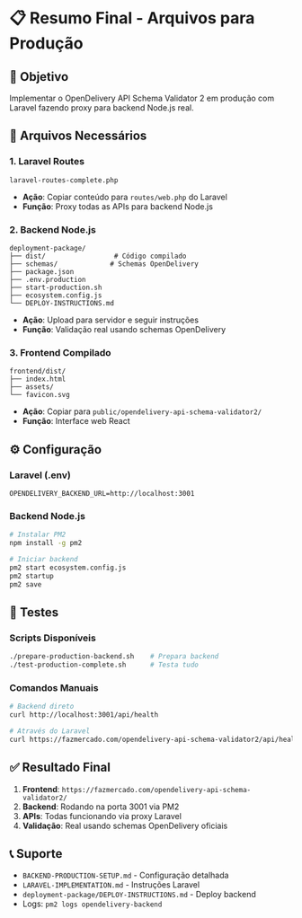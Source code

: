 # 📋 Resumo Final - Arquivos para Produção

## 🎯 Objetivo
Implementar o OpenDelivery API Schema Validator 2 em produção com Laravel fazendo proxy para backend Node.js real.

## 📁 Arquivos Necessários

### 1. Laravel Routes
```
laravel-routes-complete.php
```
- **Ação**: Copiar conteúdo para `routes/web.php` do Laravel
- **Função**: Proxy todas as APIs para backend Node.js

### 2. Backend Node.js
```
deployment-package/
├── dist/                 # Código compilado
├── schemas/             # Schemas OpenDelivery
├── package.json
├── .env.production
├── start-production.sh
├── ecosystem.config.js
└── DEPLOY-INSTRUCTIONS.md
```
- **Ação**: Upload para servidor e seguir instruções
- **Função**: Validação real usando schemas OpenDelivery

### 3. Frontend Compilado
```
frontend/dist/
├── index.html
├── assets/
└── favicon.svg
```
- **Ação**: Copiar para `public/opendelivery-api-schema-validator2/`
- **Função**: Interface web React

## ⚙️ Configuração

### Laravel (.env)
```
OPENDELIVERY_BACKEND_URL=http://localhost:3001
```

### Backend Node.js
```bash
# Instalar PM2
npm install -g pm2

# Iniciar backend
pm2 start ecosystem.config.js
pm2 startup
pm2 save
```

## 🧪 Testes

### Scripts Disponíveis
```bash
./prepare-production-backend.sh    # Prepara backend
./test-production-complete.sh      # Testa tudo
```

### Comandos Manuais
```bash
# Backend direto
curl http://localhost:3001/api/health

# Através do Laravel
curl https://fazmercado.com/opendelivery-api-schema-validator2/api/health
```

## ✅ Resultado Final

1. **Frontend**: `https://fazmercado.com/opendelivery-api-schema-validator2/`
2. **Backend**: Rodando na porta 3001 via PM2
3. **APIs**: Todas funcionando via proxy Laravel
4. **Validação**: Real usando schemas OpenDelivery oficiais

## 📞 Suporte

- `BACKEND-PRODUCTION-SETUP.md` - Configuração detalhada
- `LARAVEL-IMPLEMENTATION.md` - Instruções Laravel
- `deployment-package/DEPLOY-INSTRUCTIONS.md` - Deploy backend
- Logs: `pm2 logs opendelivery-backend`
